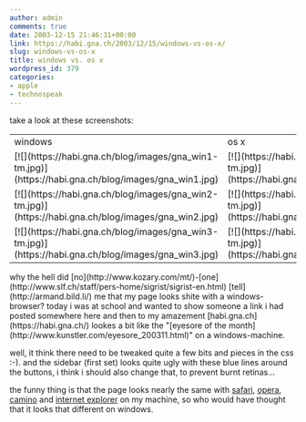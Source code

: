 ```yaml
---
author: admin
comments: true
date: 2003-12-15 21:46:31+00:00
link: https://habi.gna.ch/2003/12/15/windows-vs-os-x/
slug: windows-vs-os-x
title: windows vs. os x
wordpress_id: 379
categories:
- apple
- technospeak
---
```


take a look at these screenshots:
<table >
	<tr >
		
<td >windows
</td>
		
<td >os x
</td>
	</tr>
	<tr >
		
<td >
[![](https://habi.gna.ch/blog/images/gna_win1-tm.jpg)](https://habi.gna.ch/blog/images/gna_win1.jpg)
		
</td>
		
<td >
[![](https://habi.gna.ch/blog/images/gna_x1-tm.jpg)](https://habi.gna.ch/blog/images/gna_x1.jpg)
		
</td>
	</tr>
	<tr >
		
<td >
[![](https://habi.gna.ch/blog/images/gna_win2-tm.jpg)](https://habi.gna.ch/blog/images/gna_win2.jpg)
		
</td>
		
<td >
[![](https://habi.gna.ch/blog/images/gna_x2-tm.jpg)](https://habi.gna.ch/blog/images/gna_x2.jpg)
		
</td>
	</tr>
	<tr >
		
<td >
[![](https://habi.gna.ch/blog/images/gna_win3-tm.jpg)](https://habi.gna.ch/blog/images/gna_win3.jpg)
		
</td>
		
<td >
[![](https://habi.gna.ch/blog/images/gna_x3-tm.jpg)](https://habi.gna.ch/blog/images/gna_x3.jpg)
		
</td>
	</tr>
</table>
why the hell did [no](http://www.kozary.com/mt/)-[one](http://www.slf.ch/staff/pers-home/sigrist/sigrist-en.html) [tell](http://armand.bild.li/) me that my page looks shite with a windows-browser?
today i was at school and wanted to show someone a link i had posted somewhere here and then to my amazement [habi.gna.ch](https://habi.gna.ch/) lookes a bit like the "[eyesore of the month](http://www.kunstler.com/eyesore_200311.html)" on a windows-machine.  

well, it think there need to be tweaked quite a few bits and pieces in the css :-). and the sidebar (first set) looks quite ugly with these blue lines around the buttons, i think i should also change that, to prevent burnt retinas...  

the funny thing is that the page looks nearly the same with [safari](http://www.apple.com/safari/), [opera](http://www.opera.com/), [camino](http://www.mozilla.org/products/camino/) and [internet explorer](http://www.microsoft.com/mac/products/internetexplorer/internetexplorer.aspx?pid=internetexplorer) on my machine, so who would have thought that it looks that different on windows.
